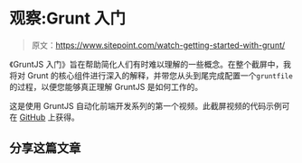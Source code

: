 # 观察:Grunt 入门

> 原文：<https://www.sitepoint.com/watch-getting-started-with-grunt/>

《GruntJS 入门》旨在帮助简化人们有时难以理解的一些概念。在整个截屏中，我将对 Grunt 的核心组件进行深入的解释，并带您从头到尾完成配置一个`gruntfile`的过程，以便您能够真正理解 GruntJS 是如何工作的。

这是使用 GruntJS 自动化前端开发系列的第一个视频。此截屏视频的代码示例可在 [GitHub](https://github.com/learnable-content/spp-gruntjs-tg/tree/1_getting_started) 上获得。

## 分享这篇文章